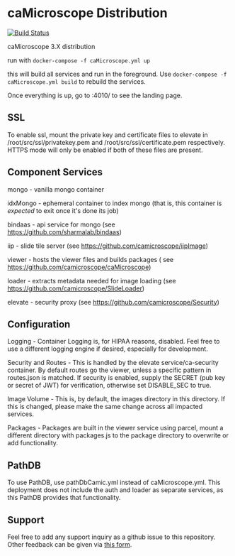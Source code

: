 # caMicroscope Distribution

[![Build Status](https://travis-ci.org/camicroscope/Distro.svg?branch=master)](https://travis-ci.org/camicroscope/Distro)

caMicroscope 3.X distribution


run with `docker-compose -f caMicroscope.yml up`

this will build all services and run in the foreground.
Use `docker-compose -f caMicroscope.yml build` to rebuild the services.

Once everything is up, go to <the host this is running on>:4010/ to see the landing page.

## SSL
To enable ssl, mount the private key and certificate files to elevate in /root/src/ssl/privatekey.pem and /root/src/ssl/certificate.pem respectively. HTTPS mode will only be enabled if both of these files are present.

## Component Services
mongo - vanilla mongo container

idxMongo - ephemeral container to index mongo (that is, this container is *expected* to exit once it's done its job)

bindaas - api service for mongo (see https://github.com/sharmalab/bindaas)

iip - slide tile server (see https://github.com/camicroscope/iipImage)

viewer - hosts the viewer files and builds packages ( see https://github.com/camicroscope/caMicroscope)

loader - extracts metadata needed for image loading (see https://github.com/camicroscope/SlideLoader)

elevate - security proxy (see https://github.com/camicroscope/Security)

## Configuration
Logging - Container Logging is, for HIPAA reasons, disabled. Feel free to use a different logging engine if desired, especially for development.

Security and Routes - This is handled by the elevate service/ca-security container. By default routes go the viewer, unless a specific pattern in routes.json is matched. If security is enabled, supply the SECRET (pub key or secret of JWT) for verification, otherwise set DISABLE_SEC to true.

Image Volume - This is, by default, the images directory in this directory. If this is changed, please make the same change across all impacted services.

Packages - Packages are built in the viewer service using parcel, mount a different directory with packages.js to the package directory to overwrite or add functionality.

## PathDB

To use PathDB, use pathDbCamic.yml instead of caMicroscope.yml. This deployment does not include the auth and loader as separate services, as this PathDB provides that functionality.

## Support
Feel free to add any support inquiry as a github issue to this repository. Other feedback can be given via [this form](https://docs.google.com/forms/d/e/1FAIpQLScL91LxrpAZjU88GBZP9gmcdgdf8__uNUwhws2lzU6Lr4qNwA/viewform).
